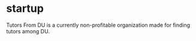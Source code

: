 # startup

Tutors From DU is a currently non-profitable organization made for finding tutors among DU.
